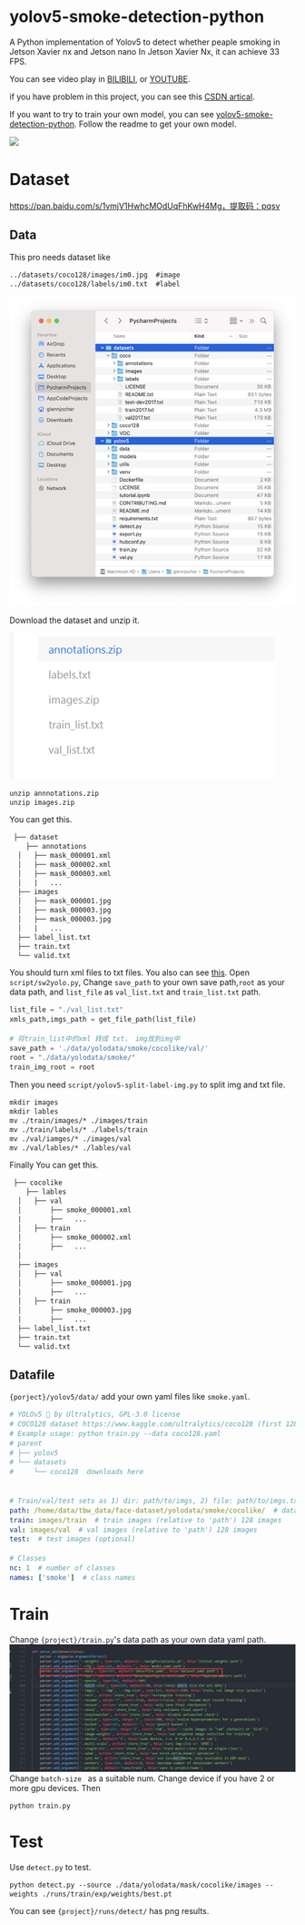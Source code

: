 # yolov5-smoke-detection-python
A Python implementation of Yolov5 to detect whether peaple smoking in Jetson Xavier nx and Jetson nano
In Jetson Xavier Nx, it can achieve 33 FPS.

You can see video play in [BILIBILI](https://www.bilibili.com/video/BV1eY411x7k9/), or [YOUTUBE]().

if you have problem in this project, you can see this [CSDN artical](https://blog.csdn.net/weixin_42264234/article/details/121325030).

If you want to try to train your own model, you can see [yolov5-smoke-detection-python](https://github.com/RichardoMrMu/yolov5-smoke-detection-python). Follow the readme to get your own model.

<img src="assets/yolosmoke.gif" >

# Dataset

https://pan.baidu.com/s/1vmjV1HwhcMOdUqFhKwH4Mg，提取码：pqsv

## Data
This pro needs dataset like 
```
../datasets/coco128/images/im0.jpg  #image
../datasets/coco128/labels/im0.txt  #label
```

<img src="assets/data.png" >

Download the dataset and unzip it. 

<img src="assets/data2.png" >

```shell
unzip annnotations.zip
unzip images.zip
```
You can get this.
```
 ├── dataset
	├── annotations
  │   ├── mask_000001.xml
  │   ├── mask_000002.xml
  │   ├── mask_000003.xml
  │   |   ...
  ├── images
  │   ├── mask_000001.jpg
  │   ├── mask_000003.jpg
  │   ├── mask_000003.jpg
  │   |   ...
  ├── label_list.txt
  ├── train.txt
  └── valid.txt
```
You should turn xml files to txt files. You also can see [this](https://github.com/ultralytics/yolov5/wiki/Train-Custom-Data
). 
Open `script/sw2yolo.py`, Change `save_path` to your own save path,`root` as your data path, and `list_file` as `val_list.txt` and `train_list.txt` path.

```Python
list_file = "./val_list.txt"
xmls_path,imgs_path = get_file_path(list_file)

# 将train_list中的xml 转成 txt， img放到img中
save_path = './data/yolodata/smoke/cocolike/val/'
root = "./data/yolodata/smoke/"
train_img_root = root 
```

Then you need `script/yolov5-split-label-img.py` to split img and txt file.


```shell
mkdir images
mkdir lables
mv ./train/images/* ./images/train
mv ./train/labels/* ./labels/train
mv ./val/iamges/* ./images/val
mv ./val/lables/* ./lables/val
```

Finally You can get this.
```
 ├── cocolike
	├── lables
  │   ├── val 
  │       ├── smoke_000001.xml
  |       ├──   ...
  │   ├── train
  │       ├── smoke_000002.xml
  |       ├──   ...
  │   
  ├── images
  │   ├── val 
  │       ├── smoke_000001.jpg
  |       ├──   ...
  │   ├── train
  │       ├── smoke_000003.jpg
  |       ├──   ...
  ├── label_list.txt
  ├── train.txt
  └── valid.txt
```
## Datafile
`{porject}/yolov5/data/` add your own yaml files like `smoke.yaml`.
```yaml
# YOLOv5 🚀 by Ultralytics, GPL-3.0 license
# COCO128 dataset https://www.kaggle.com/ultralytics/coco128 (first 128 images from COCO train2017)
# Example usage: python train.py --data coco128.yaml
# parent
# ├── yolov5
# └── datasets
#     └── coco128  downloads here


# Train/val/test sets as 1) dir: path/to/imgs, 2) file: path/to/imgs.txt, or 3) list: [path/to/imgs1, path/to/imgs2, ..]
path: /home/data/tbw_data/face-dataset/yolodata/smoke/cocolike/  # dataset root dir
train: images/train  # train images (relative to 'path') 128 images
val: images/val  # val images (relative to 'path') 128 images
test:  # test images (optional)

# Classes
nc: 1  # number of classes
names: ['smoke']  # class names
```

# Train
Change `{project}/train.py`'s data path as your own data yaml path.
<img src="assets/train.png" >
Change `batch-size ` as a suitable num. Change device if you have 2 or more gpu devices.
Then 

```shell
python train.py
```

# Test
Use `detect.py` to test.

```shell
python detect.py --source ./data/yolodata/mask/cocolike/images --weights ./runs/train/exp/weights/best.pt
```
You can see `{project}/runs/detect/` has png results.


